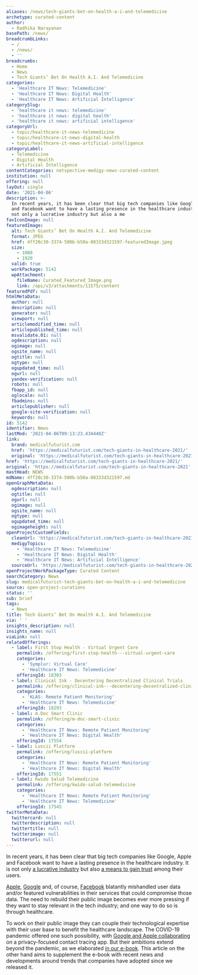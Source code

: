 ```yaml
---
aliases: /news/tech-giants-bet-on-health-a-i-and-telemedicine
archetype: curated-content
author:
  - Radhika Narayanan
basePath: /news/
breadcrumbLinks:
  - /
  - /news/
  - ''
breadcrumbs:
  - Home
  - News
  - Tech Giants’ Bet On Health A.I. And Telemedicine
categories:
  - 'Healthcare IT News: Telemedicine'
  - 'Healthcare IT News: Digital Health'
  - 'Healthcare IT News: Artificial Intelligence'
categorySlug:
  - 'healthcare it news: telemedicine'
  - 'healthcare it news: digital health'
  - 'healthcare it news: artificial intelligence'
categoryUrl:
  - topic/healthcare-it-news-telemedicine
  - topic/healthcare-it-news-digital-health
  - topic/healthcare-it-news-artificial-intelligence
categoryLabel:
  - Telemedicine
  - Digital Health
  - Artificial Intelligence
contentCategories: netspective-medigy-news-curated-content
institution: null
offering: null
layOut: single
date: '2021-04-06'
description: >-
  In recent years, it has been clear that big tech companies like Google, Apple
  and Facebook want to have a lasting presence in the healthcare industry. It is
  not only a lucrative industry but also a me
favIconImage: null
featuredImage:
  alt: Tech Giants’ Bet On Health A.I. And Telemedicine
  format: JPEG
  href: 4ff20c30-3374-500b-b50a-08333d321597-featuredImage.jpeg
  size:
    - 1080
    - 1920
  valid: true
  workPackage: 5142
  wpAttachment:
    fileName: Curated_Featured_Image.png
    link: /api/v3/attachments/11575/content
featuredPdf: null
htmlMetaData:
  author: null
  description: null
  generator: null
  viewport: null
  articlemodified_time: null
  articlepublished_time: null
  msvalidate.01: null
  ogdescription: null
  ogimage: null
  ogsite_name: null
  ogtitle: null
  ogtype: null
  ogupdated_time: null
  ogurl: null
  yandex-verification: null
  robots: null
  fbapp_id: null
  oglocale: null
  fbadmins: null
  articlepublisher: null
  google-site-verification: null
  keywords: null
id: 5142
identifier: News
lastMod: '2021-04-06T09:13:23.434440Z'
link:
  brand: medicalfuturist.com
  href: 'https://medicalfuturist.com/tech-giants-in-healthcare-2021/'
  original: 'https://medicalfuturist.com/tech-giants-in-healthcare-2021'
href: 'https://medicalfuturist.com/tech-giants-in-healthcare-2021/'
original: 'https://medicalfuturist.com/tech-giants-in-healthcare-2021'
mastHead: NEWS
mdName: 4ff20c30-3374-500b-b50a-08333d321597.md
openGraphMetaData:
  ogdescription: null
  ogtitle: null
  ogurl: null
  ogimage: null
  ogsite_name: null
  ogtype: null
  ogupdated_time: null
  ogimageheight: null
openProjectCustomFields:
  cleanUrl: 'https://medicalfuturist.com/tech-giants-in-healthcare-2021/'
  medigyTopics:
    - 'Healthcare IT News: Telemedicine'
    - 'Healthcare IT News: Digital Health'
    - 'Healthcare IT News: Artificial Intelligence'
  sourceUrl: 'https://medicalfuturist.com/tech-giants-in-healthcare-2021'
openProjectWorkPackageType: Curated Content
searchCategory: News
slug: medicalfuturist-tech-giants-bet-on-health-a-i-and-telemedicine
source: open-project-curations
status: ''
sub: brief
tags:
  - News
title: Tech Giants’ Bet On Health A.I. And Telemedicine
via: ' '
insights_description: null
insights_name: null
viaLink: null
relatedOfferings:
  - label: First Stop Health - Virtual Urgent Care
    permalink: /offering/first-stop-health---virtual-urgent-care
    categories:
      - 'Symplur: Virtual Care'
      - 'Healthcare IT News: Telemedicine'
    offeringId: 18303
  - label: Clinical Ink - Decentering Decentralized Clinical Trials
    permalink: /offering/clinical-ink---decentering-decentralized-clinical-trials
    categories:
      - 'KLAS: Remote Patient Monitoring'
      - 'Healthcare IT News: Telemedicine'
    offeringId: 18293
  - label: m.Doc Smart Clinic
    permalink: /offering/m-doc-smart-clinic
    categories:
      - 'Healthcare IT News: Remote Patient Monitoring'
      - 'Healthcare IT News: Digital Health'
    offeringId: 17554
  - label: Luscii Platform
    permalink: /offering/luscii-platform
    categories:
      - 'Healthcare IT News: Remote Patient Monitoring'
      - 'Healthcare IT News: Digital Health'
    offeringId: 17551
  - label: Kwido Salud Telemedicine
    permalink: /offering/kwido-salud-telemedicine
    categories:
      - 'Healthcare IT News: Remote Patient Monitoring'
      - 'Healthcare IT News: Telemedicine'
    offeringId: 17545
twitterMetaData:
  twittercard: null
  twitterdescription: null
  twittertitle: null
  twitterimage: null
  twitterurl: null
---
```

<p>In recent years, it has been clear that big tech companies like Google, Apple and Facebook want to have a lasting presence in the healthcare industry. It is not only <a href="https://mashable.com/article/big-tech-healthcare-medical-data/">a lucrative industry</a> but also <a href="https://mashable.com/article/big-tech-healthcare-medical-data/">a means to gain trust</a> among their users.&nbsp;</p><p><a href="https://mashable.com/article/huge-apple-ios-attack-revealed-by-google/">Apple</a>, <a href="https://mashable.com/article/google-plus-bug-exposed-data-cover-up/">Google</a> and, of course, <a href="https://www.businessinsider.com/cambridge-analytica-a-guide-to-the-trump-linked-data-firm-that-harvested-50-million-facebook-profiles-2018-3?utm_source=intl&amp;utm_medium=ingest">Facebook</a> blatantly mishandled user data and/or featured vulnerabilities in their services that could compromise those data. The need to rebuild their public image becomes ever more pressing if they want to stay relevant in the tech industry; and one way to do so is through healthcare.&nbsp;</p><p>To work on their public image they can couple their technological expertise with their user base to benefit the healthcare landscape. The COVID-19 pandemic offered one such possibility, with <a href="https://www.theverge.com/interface/2020/4/14/21219289/apple-google-contact-tracing-app-android-ios-pros-cons-quarantine-testing">Google and Apple collaborating</a> on a privacy-focused contact tracing app. But their ambitions extend beyond the pandemic, as we elaborated <a href="https://medicalfuturist.com/tech-giants-in-healthcare-new-e-book/#">in our e-book</a>. This article on the other hand aims to supplement the e-book with recent news and developments around trends that companies have adopted since we released it.</p>
